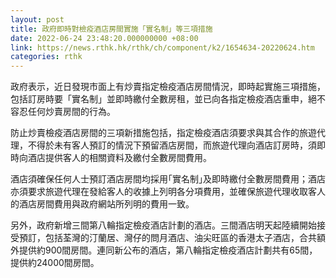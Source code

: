 ```yaml
---
layout: post
title: 政府即時對檢疫酒店房間實施「實名制」等三項措施
date: 2022-06-24 23:48:20.000000000 +08:00
link: https://news.rthk.hk/rthk/ch/component/k2/1654634-20220624.htm
categories: rthk
---
```


政府表示，近日發現市面上有炒賣指定檢疫酒店房間情況，即時起實施三項措施，包括訂房時要「實名制」並即時繳付全數房租，並已向各指定檢疫酒店重申，絕不容忍任何炒賣房間的行為。

防止炒賣檢疫酒店房間的三項新措施包括，指定檢疫酒店須要求與其合作的旅遊代理，不得於未有客人預訂的情況下預留酒店房間，而旅遊代理向酒店訂房時，須即時向酒店提供客人的相關資料及繳付全數房間費用。

酒店須確保任何人士預訂酒店房間均採用｢實名制｣及即時繳付全數房間費用；酒店亦須要求旅遊代理在發給客人的收據上列明各分項費用，並確保旅遊代理收取客人的酒店房間費用與政府網站所列明的費用一致。

另外，政府新增三間第八輪指定檢疫酒店計劃的酒店。三間酒店明天起陸續開始接受預訂，包括荃灣的汀蘭居、灣仔的問月酒店、油尖旺區的香港太子酒店，合共額外提供約900間房間。連同新公布的酒店，第八輪指定檢疫酒店計劃共有65間，提供約24000間房間。
